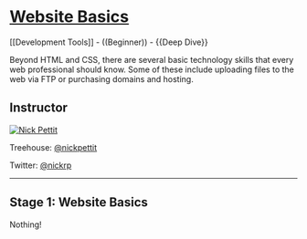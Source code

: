 [Website Basics](http://teamtreehouse.com/library/website-basics)
===
[[Development Tools]] - ((Beginner)) - {{Deep Dive}}

Beyond HTML and CSS, there are several basic technology skills that every web professional should know. Some of these include uploading files to the web via FTP or purchasing domains and hosting.

## Instructor
[![Nick Pettit](https://secure.gravatar.com/avatar/2cc39856b77d968cf12ca83a4e26d58c?s=64 "Nick Pettit")](http://teamtreehouse.com/nickpettit)

Treehouse: [@nickpettit](http://teamtreehouse.com/nickpettit)

Twitter: [@nickrp](http://twitter.com/nickrp)

---

## Stage 1: Website Basics
Nothing!